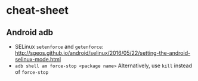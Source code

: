 # cheat-sheet

## Android adb
* SELinux `setenforce` and `getenforce`: http://sgeos.github.io/android/selinux/2016/05/22/setting-the-android-selinux-mode.html
* `adb shell am force-stop <package name>` Alternatively, use `kill` instead of `force-stop` 
